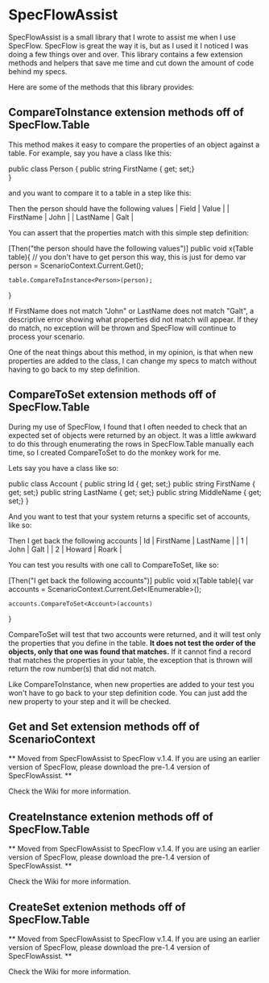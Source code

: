 SpecFlowAssist
========

SpecFlowAssist is a small library that I wrote to assist me when I use SpecFlow.  SpecFlow is great the way it is, but as I used it I noticed I was doing a few things over and over.  This library contains a few extension methods and helpers that save me time and cut down the amount of code behind my specs.

Here are some of the methods that this library provides:

CompareToInstance<T> extension methods off of SpecFlow.Table
---

This method makes it easy to compare the properties of an object against a table. For example, say you have a class like this:

  public class Person {
    public string FirstName { get; set;}  
  }

and you want to compare it to a table in a step like this:

  
  Then the person should have the following values
  | Field     | Value |
  | FirstName | John  |
  | LastName  | Galt  |

  
You can assert that the properties match with this simple step definition:

  
  [Then("the person should have the following values")]
  public void x(Table table){
    // you don't have to get person this way, this is just for demo
    var person = ScenarioContext.Current.Get<Person>(); 
    
    table.CompareToInstance<Person>(person);
  }

If FirstName does not match "John" or LastName does not match "Galt", a descriptive error showing what properties did not match will appear.  If they do match, no exception will be thrown and SpecFlow will continue to process your scenario.

One of the neat things about this method, in my opinion, is that when new properties are added to the class, I can change my specs to match without having to go back to my step definition.  

CompareToSet<T> extension methods off of SpecFlow.Table
---

During my use of SpecFlow, I found that I often needed to check that an expected set of objects were returned by an object.  It was a little awkward to do this through enumerating the rows in SpecFlow.Table manually each time, so I created CompareToSet<T> to do the monkey work for me.

Lets say you have a class like so:

  public class Account {
    public string Id { get; set;}
    public string FirstName { get; set;}
    public string LastName { get; set;}
    public string MiddleName { get; set;}
  }

And you want to test that your system returns a specific set of accounts, like so:

  Then I get back the following accounts
  | Id     | FirstName | LastName |
  | 1      | John      | Galt     |
  | 2      | Howard    | Roark    |

You can test you results with one call to CompareToSet<T>, like so:

  [Then("I get back the following accounts")]
  public void x(Table table){
    var accounts = ScenarioContext.Current.Get<IEnumerable<Account>>();
    
    accounts.CompareToSet<Account>(accounts)
  }

CompareToSet<T> will test that two accounts were returned, and it will test only the properties that you define in the table.  **It does not test the order of the objects, only that one was found that matches.**  If it cannot find a record that matches the properties in your table, the exception that is thrown will return the row number(s) that did not match.

Like CompareToInstance<T>, when new properties are added to your test you won't have to go back to your step definition code.  You can just add the new property to your step and it will be checked.

Get<T> and Set<T> extension methods off of ScenarioContext
---

** Moved from SpecFlowAssist to SpecFlow v.1.4.  If you are using an earlier version of SpecFlow, please download the pre-1.4 version of SpecFlowAssist. **

Check the Wiki for more information.

CreateInstance<T> extenion methods off of SpecFlow.Table
---

** Moved from SpecFlowAssist to SpecFlow v.1.4.  If you are using an earlier version of SpecFlow, please download the pre-1.4 version of SpecFlowAssist. **

Check the Wiki for more information.

CreateSet<T> extenion methods off of SpecFlow.Table
---

** Moved from SpecFlowAssist to SpecFlow v.1.4.  If you are using an earlier version of SpecFlow, please download the pre-1.4 version of SpecFlowAssist. **

Check the Wiki for more information.
